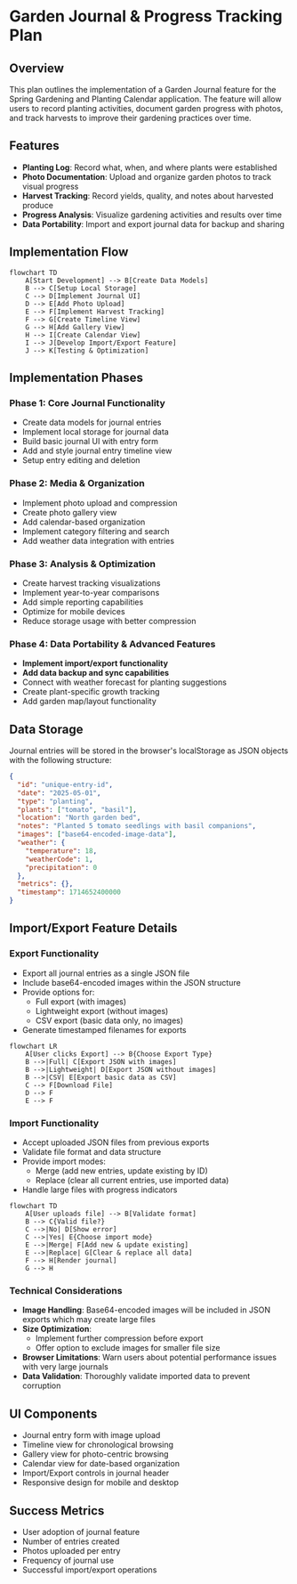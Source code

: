 # Garden Journal & Progress Tracking Plan

## Overview

This plan outlines the implementation of a Garden Journal feature for the Spring Gardening and Planting Calendar application. The feature will allow users to record planting activities, document garden progress with photos, and track harvests to improve their gardening practices over time.

## Features

- **Planting Log**: Record what, when, and where plants were established
- **Photo Documentation**: Upload and organize garden photos to track visual progress
- **Harvest Tracking**: Record yields, quality, and notes about harvested produce
- **Progress Analysis**: Visualize gardening activities and results over time
- **Data Portability**: Import and export journal data for backup and sharing

## Implementation Flow

```mermaid
flowchart TD
    A[Start Development] --> B[Create Data Models]
    B --> C[Setup Local Storage]
    C --> D[Implement Journal UI]
    D --> E[Add Photo Upload]
    E --> F[Implement Harvest Tracking]
    F --> G[Create Timeline View]
    G --> H[Add Gallery View]
    H --> I[Create Calendar View]
    I --> J[Develop Import/Export Feature]
    J --> K[Testing & Optimization]
```

## Implementation Phases

### Phase 1: Core Journal Functionality
- Create data models for journal entries
- Implement local storage for journal data
- Build basic journal UI with entry form
- Add and style journal entry timeline view
- Setup entry editing and deletion

### Phase 2: Media & Organization
- Implement photo upload and compression
- Create photo gallery view
- Add calendar-based organization
- Implement category filtering and search
- Add weather data integration with entries

### Phase 3: Analysis & Optimization
- Create harvest tracking visualizations
- Implement year-to-year comparisons
- Add simple reporting capabilities
- Optimize for mobile devices
- Reduce storage usage with better compression

### Phase 4: Data Portability & Advanced Features
- **Implement import/export functionality**
- **Add data backup and sync capabilities**
- Connect with weather forecast for planting suggestions
- Create plant-specific growth tracking
- Add garden map/layout functionality

## Data Storage

Journal entries will be stored in the browser's localStorage as JSON objects with the following structure:

```json
{
  "id": "unique-entry-id",
  "date": "2025-05-01",
  "type": "planting",
  "plants": ["tomato", "basil"],
  "location": "North garden bed",
  "notes": "Planted 5 tomato seedlings with basil companions",
  "images": ["base64-encoded-image-data"],
  "weather": {
    "temperature": 18,
    "weatherCode": 1,
    "precipitation": 0
  },
  "metrics": {},
  "timestamp": 1714652400000
}
```

## Import/Export Feature Details

### Export Functionality
- Export all journal entries as a single JSON file
- Include base64-encoded images within the JSON structure
- Provide options for:
  - Full export (with images)
  - Lightweight export (without images)
  - CSV export (basic data only, no images)
- Generate timestamped filenames for exports

```mermaid
flowchart LR
    A[User clicks Export] --> B{Choose Export Type}
    B -->|Full| C[Export JSON with images]
    B -->|Lightweight| D[Export JSON without images]
    B -->|CSV| E[Export basic data as CSV]
    C --> F[Download File]
    D --> F
    E --> F
```

### Import Functionality
- Accept uploaded JSON files from previous exports
- Validate file format and data structure
- Provide import modes:
  - Merge (add new entries, update existing by ID)
  - Replace (clear all current entries, use imported data)
- Handle large files with progress indicators

```mermaid
flowchart TD
    A[User uploads file] --> B[Validate format]
    B --> C{Valid file?}
    C -->|No| D[Show error]
    C -->|Yes| E{Choose import mode}
    E -->|Merge| F[Add new & update existing]
    E -->|Replace| G[Clear & replace all data]
    F --> H[Render journal]
    G --> H
```

### Technical Considerations
- **Image Handling**: Base64-encoded images will be included in JSON exports which may create large files
- **Size Optimization**: 
  - Implement further compression before export
  - Offer option to exclude images for smaller file size
- **Browser Limitations**: Warn users about potential performance issues with very large journals
- **Data Validation**: Thoroughly validate imported data to prevent corruption

## UI Components

- Journal entry form with image upload
- Timeline view for chronological browsing
- Gallery view for photo-centric browsing
- Calendar view for date-based organization
- Import/Export controls in journal header
- Responsive design for mobile and desktop

## Success Metrics

- User adoption of journal feature
- Number of entries created
- Photos uploaded per entry
- Frequency of journal use
- Successful import/export operations 